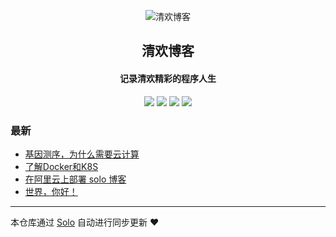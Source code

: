 <p align="center"><img alt="清欢博客" src="https://static.b3log.org/images/brand/solo-32.png"></p><h2 align="center">
清欢博客
</h2>

<h4 align="center">记录清欢精彩的程序人生</h4>
<p align="center"><a title="清欢博客" target="_blank" href="https://github.com/ctrai88/solo-blog"><img src="https://img.shields.io/github/last-commit/ctrai88/solo-blog.svg?style=flat-square"></a>
<a title="GitHub repo size in bytes" target="_blank" href="https://github/ctrai88/solo-blog"><img src="https://img.shields.io/github/repo-size/ctrai88/solo-blog.svg?style=flat-square"></a>
<a title="Solo Version" target="_blank" href="https://github.com/b3log/solo/releases"><img src="https://img.shields.io/badge/solo-3.6.0-f1e05a.svg?style=flat-square&color=blueviolet"></a>
<a title="Hits" target="_blank" href="https://github.com/b3log/hits"><img src="https://hits.b3log.org/ctrai88/solo-blog.svg"></a></p>

### 最新

* [基因测序，为什么需要云计算](http://hassis.club/articles/2019/04/24/1556117723585.html)
* [了解Docker和K8S](http://hassis.club/articles/2019/04/24/1556117484359.html)
* [在阿里云上部署 solo 博客](http://hassis.club/articles/2019/04/24/1556042049609.html)
* [世界，你好！](http://hassis.club/hello-solo)



---

本仓库通过 [Solo](https://github.com/b3log/solo) 自动进行同步更新 ❤️ 